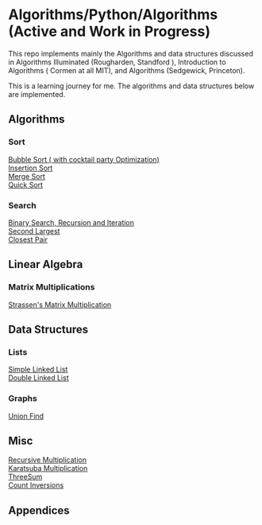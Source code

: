 # Algorithms/Python/Algorithms (Active and Work in Progress) 
This repo implements mainly the Algorithms and data structures discussed in Algorithms Illuminated (Rougharden, Standford ), Introduction to Algorithms ( Cormen at all  MIT), and Algorithms (Sedgewick, Princeton).

This is a learning journey for me. The algorithms and data structures below are implemented. 

## Algorithms 
### Sort
[Bubble Sort ( with cocktail party Optimization)](Python/Algorithms/Sort.py)  
[Insertion Sort](Python/Algorithms/Sort.py)    
[Merge Sort](Python/Algorithms/Sort.py)   
[Quick Sort](Python/Algorithms/Sort.py)

### Search
[Binary Search, Recursion and Iteration](Python/Algorithms/Search/Search.py)  
[Second Largest](Python/Algorithms/Search.py)  
[Closest Pair](Python/Algorithms/Search.py)

## Linear Algebra
### Matrix Multiplications 
[Strassen's Matrix Multiplication](Python/Algorithms/MatMul.py)

## Data Structures
### Lists
[Simple Linked List](Python/DataStructures/List/LinkedList.py)  
[Double Linked List](Python/DataStructures/Lists/DoubeLinkedList.py)
### Graphs 
[Union Find](Python/DataStructures/Graphs/UnionFind/UnionFind.py)

## Misc
[Recursive Multiplication](Python/Algorithms/RecursiveIntegerMultiplication.py)  
[Karatsuba Multiplication](Python/Algorithms/RecursiveIntegerMultiplication.py)  
[ThreeSum](Python/Algorithms/Search.py)  
[Count Inversions](Python/Algorithms/CountInversions.py)
## Appendices 
### 


 
